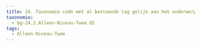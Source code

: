 ```yaml
---
title: 24. Taxonomie code met al bestaande tag gelijk aan het onderwerp
taxonomie:
  - bg-24.2.Alleen-Niveau-Twee.OI
tags:
  - Alleen-Niveau-Twee
---
```


